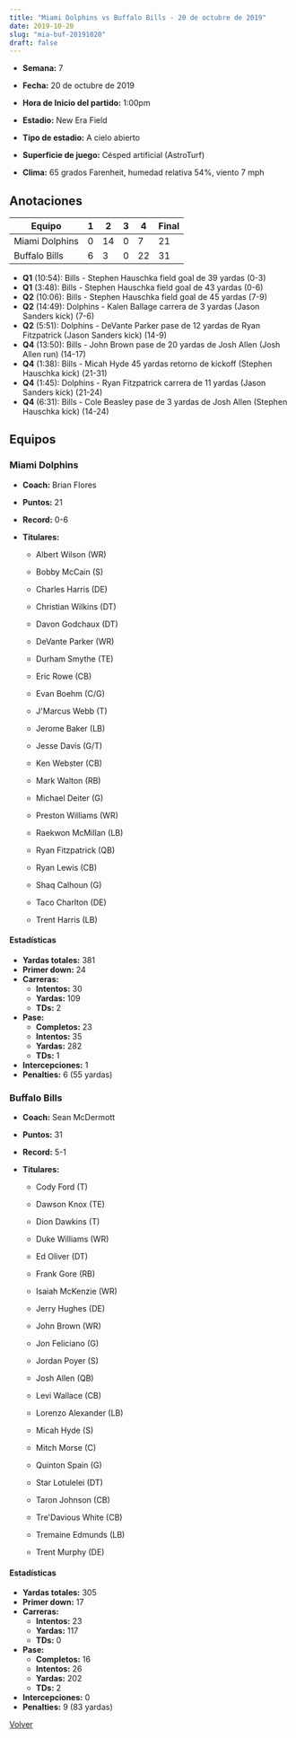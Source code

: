 ```yaml
---
title: "Miami Dolphins vs Buffalo Bills - 20 de octubre de 2019"
date: 2019-10-20
slug: "mia-buf-20191020"
draft: false
---
```


* **Semana:** 7
* **Fecha:** 20 de octubre de 2019

* **Hora de Inicio del partido:** 1:00pm
* **Estadio:** New Era Field
* **Tipo de estadio:** A cielo abierto
* **Superficie de juego:** Césped artificial (AstroTurf)
* **Clima:** 65 grados Farenheit, humedad relativa 54%, viento 7 mph





## Anotaciones
| Equipo | 1 | 2 | 3 | 4 | Final |
|--------|---|---|---|---|-------|
| Miami Dolphins  | 0 | 14 | 0 | 7  | 21 |
| Buffalo Bills  | 6 | 3 | 0 | 22  | 31 |
* **Q1** (10:54): Bills - Stephen Hauschka field goal de 39 yardas (0-3)
* **Q1** (3:48): Bills - Stephen Hauschka field goal de 43 yardas (0-6)
* **Q2** (10:06): Bills - Stephen Hauschka field goal de 45 yardas (7-9)
* **Q2** (14:49): Dolphins - Kalen Ballage carrera de 3 yardas (Jason Sanders kick) (7-6)
* **Q2** (5:51): Dolphins - DeVante Parker pase de 12 yardas de Ryan Fitzpatrick (Jason Sanders kick) (14-9)
* **Q4** (13:50): Bills - John Brown pase de 20 yardas de Josh Allen (Josh Allen run) (14-17)
* **Q4** (1:38): Bills - Micah Hyde 45 yardas retorno de kickoff (Stephen Hauschka kick) (21-31)
* **Q4** (1:45): Dolphins - Ryan Fitzpatrick carrera de 11 yardas (Jason Sanders kick) (21-24)
* **Q4** (6:31): Bills - Cole Beasley pase de 3 yardas de Josh Allen (Stephen Hauschka kick) (14-24)


## Equipos


### Miami Dolphins
* **Coach:** Brian Flores
* **Puntos:** 21
* **Record:** 0-6
* **Titulares:** 

  * Albert Wilson (WR) 

  * Bobby McCain (S) 

  * Charles Harris (DE) 

  * Christian Wilkins (DT) 

  * Davon Godchaux (DT) 

  * DeVante Parker (WR) 

  * Durham Smythe (TE) 

  * Eric Rowe (CB) 

  * Evan Boehm (C/G) 

  * J'Marcus Webb (T) 

  * Jerome Baker (LB) 

  * Jesse Davis (G/T) 

  * Ken Webster (CB) 

  * Mark Walton (RB) 

  * Michael Deiter (G) 

  * Preston Williams (WR) 

  * Raekwon McMillan (LB) 

  * Ryan Fitzpatrick (QB) 

  * Ryan Lewis (CB) 

  * Shaq Calhoun (G) 

  * Taco Charlton (DE) 

  * Trent Harris (LB) 

#### Estadísticas
* **Yardas totales:** 381
* **Primer down:** 24
* **Carreras:**
  * **Intentos:** 30
  * **Yardas:** 109
  * **TDs:** 2
* **Pase:**
  * **Completos:** 23
  * **Intentos:** 35
  * **Yardas:** 282
  * **TDs:** 1
* **Intercepciones:** 1
* **Penalties:** 6 (55 yardas)

### Buffalo Bills
* **Coach:** Sean McDermott
* **Puntos:** 31
* **Record:** 5-1
* **Titulares:** 

  * Cody Ford (T) 

  * Dawson Knox (TE) 

  * Dion Dawkins (T) 

  * Duke Williams (WR) 

  * Ed Oliver (DT) 

  * Frank Gore (RB) 

  * Isaiah McKenzie (WR) 

  * Jerry Hughes (DE) 

  * John Brown (WR) 

  * Jon Feliciano (G) 

  * Jordan Poyer (S) 

  * Josh Allen (QB) 

  * Levi Wallace (CB) 

  * Lorenzo Alexander (LB) 

  * Micah Hyde (S) 

  * Mitch Morse (C) 

  * Quinton Spain (G) 

  * Star Lotulelei (DT) 

  * Taron Johnson (CB) 

  * Tre'Davious White (CB) 

  * Tremaine Edmunds (LB) 

  * Trent Murphy (DE) 

#### Estadísticas
* **Yardas totales:** 305
* **Primer down:** 17
* **Carreras:**
  * **Intentos:** 23
  * **Yardas:** 117
  * **TDs:** 0
* **Pase:**
  * **Completos:** 16
  * **Intentos:** 26
  * **Yardas:** 202
  * **TDs:** 2
* **Intercepciones:** 0
* **Penalties:** 9 (83 yardas)


[Volver](/historia/2019)
